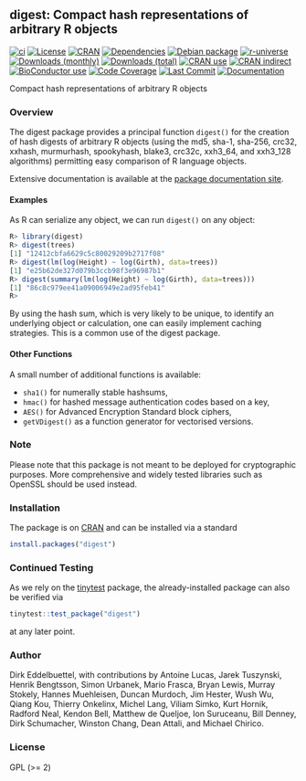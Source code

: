## digest: Compact hash representations of arbitrary R objects

[![ci](https://github.com/eddelbuettel/digest/workflows/ci/badge.svg)](https://github.com/eddelbuettel/digest/actions?query=workflow%3Aci)
[![License](http://img.shields.io/badge/license-GPL%20%28%3E=%202%29-brightgreen.svg?style=flat)](http://www.gnu.org/licenses/gpl-2.0.html)
[![CRAN](http://www.r-pkg.org/badges/version/digest)](https://cran.r-project.org/package=digest)
[![Dependencies](https://tinyverse.netlify.com/badge/digest)](https://cran.r-project.org/package=digest)
[![Debian package](https://img.shields.io/debian/v/r-cran-digest/sid?color=green)](https://packages.debian.org/sid/r-cran-digest)
[![r-universe](https://eddelbuettel.r-universe.dev/badges/digest)](https://eddelbuettel.r-universe.dev/digest)
[![Downloads (monthly)](http://cranlogs.r-pkg.org/badges/digest?color=brightgreen)](https://www.r-pkg.org:443/pkg/digest)
[![Downloads (total)](https://cranlogs.r-pkg.org/badges/grand-total/digest?color=brightgreen)](https://www.r-pkg.org:443/pkg/digest)
[![CRAN use](https://jangorecki.gitlab.io/rdeps/digest/CRAN_usage.svg?sanitize=true)](https://cran.r-project.org/package=digest)
[![CRAN indirect](https://jangorecki.gitlab.io/rdeps/digest/indirect_usage.svg?sanitize=true)](https://cran.r-project.org/package=digest)
[![BioConductor use](https://jangorecki.gitlab.io/rdeps/digest/BioC_usage.svg?sanitize=true)](https://cran.r-project.org/package=digest)
[![Code Coverage](https://img.shields.io/codecov/c/github/eddelbuettel/digest/master.svg)](https://app.codecov.io/gh/eddelbuettel/digest)
[![Last Commit](https://img.shields.io/github/last-commit/eddelbuettel/digest)](https://github.com/eddelbuettel/digest)
[![Documentation](https://img.shields.io/badge/documentation-is_here-blue)](https://eddelbuettel.github.io/digest/)

Compact hash representations of arbitrary R objects

### Overview

The digest package provides a principal function `digest()` for the creation
of hash digests of arbitrary R objects (using the md5, sha-1, sha-256, crc32,
xxhash, murmurhash, spookyhash, blake3, crc32c, xxh3\_64, and xxh3\_128
algorithms) permitting easy comparison of R language objects.

Extensive documentation is available at the [package documentation site](https://eddelbuettel.github.io/digest/).

#### Examples

As R can serialize any object, we can run `digest()` on any object:

```r
R> library(digest)
R> digest(trees)
[1] "12412cbfa6629c5c80029209b2717f08"
R> digest(lm(log(Height) ~ log(Girth), data=trees))
[1] "e25b62de327d079b3ccb98f3e96987b1"
R> digest(summary(lm(log(Height) ~ log(Girth), data=trees)))
[1] "86c8c979ee41a09006949e2ad95feb41"
R>
```

By using the hash sum, which is very likely to be unique, to identify an
underlying object or calculation, one can easily implement caching strategies.
This is a common use of the digest package.

#### Other Functions

A small number of additional functions is available:

- `sha1()` for numerally stable hashsums,
- `hmac()` for hashed message authentication codes based on a key,
- `AES()` for Advanced Encryption Standard block ciphers,
- `getVDigest()` as a function generator for vectorised versions.

### Note

Please note that this package is not meant to be deployed for
cryptographic purposes. More comprehensive and widely tested
libraries such as OpenSSL should be used instead.

### Installation

The package is on [CRAN](https://cran.r-project.org) and can be installed
via a standard

```r
install.packages("digest")
```

### Continued Testing

As we rely on the [tinytest](https://cran.r-project.org/package=tinytest) package, the
already-installed package can also be verified via

```r
tinytest::test_package("digest")
```

at any later point.

### Author

Dirk Eddelbuettel, with contributions by Antoine Lucas, Jarek Tuszynski,
Henrik Bengtsson, Simon Urbanek, Mario Frasca, Bryan Lewis, Murray Stokely,
Hannes Muehleisen, Duncan Murdoch, Jim Hester, Wush Wu, Qiang Kou, Thierry
Onkelinx, Michel Lang, Viliam Simko, Kurt Hornik, Radford Neal, Kendon Bell,
Matthew de Queljoe, Ion Suruceanu, Bill Denney, Dirk Schumacher, Winston
Chang, Dean Attali, and Michael Chirico.

### License

GPL (>= 2)
